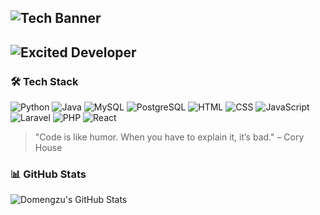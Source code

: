 ## ![Tech Banner](https://via.placeholder.com/1200x400.png?text=Code%2C+Build%2C+Innovate!)

<!--I am Domenick Mahusay(he/his/him) a BSIT student, currently focusing on mastering the basics and fundamentals of programming.-->
<!--![Coding Cat GIF](https://media.giphy.com/media/JIX9t2j0ZTN9S/giphy.gif)-->
<!--![Coding GIF](https://media.giphy.com/media/qgQUggAC3Pfv687qPC/giphy.gif)-->
## ![Excited Developer](https://media.giphy.com/media/3o7aD2saalBwwftBIY/giphy.gif)
<!--
- 🪶 I am currently exploring all of the things I haven't been done yet.
  
 ### 🌱 Learning Journey
Currently diving into:
- 🧠 Web Development
- 📱 Mobile App Development with Flutter
-->
### 🛠 Tech Stack
![Python](https://img.shields.io/badge/Python-3776AB?style=for-the-badge&logo=python&logoColor=white)
![Java](https://img.shields.io/badge/Java-007396?style=for-the-badge&logo=java&logoColor=white)
![MySQL](https://img.shields.io/badge/MySQL-4479A1?style=for-the-badge&logo=mysql&logoColor=white)
![PostgreSQL](https://img.shields.io/badge/PostgreSQL-336791?style=for-the-badge&logo=postgresql&logoColor=white)
![HTML](https://img.shields.io/badge/HTML5-E34F26?style=for-the-badge&logo=html5&logoColor=white)
![CSS](https://img.shields.io/badge/CSS3-1572B6?style=for-the-badge&logo=css3&logoColor=white)
![JavaScript](https://img.shields.io/badge/JavaScript-F7DF1E?style=for-the-badge&logo=javascript&logoColor=black)
![Laravel](https://img.shields.io/badge/Laravel-FF2D20?style=for-the-badge&logo=laravel&logoColor=white)
![PHP](https://img.shields.io/badge/PHP-777BB4?style=for-the-badge&logo=php&logoColor=white)
![React](https://img.shields.io/badge/React-61DAFB?style=for-the-badge&logo=react&logoColor=black)

> "Code is like humor. When you have to explain it, it’s bad." – Cory House

### 📊 GitHub Stats
![Domengzu's GitHub Stats](https://github-readme-stats.vercel.app/api?username=domengzu&show_icons=true&theme=dracula)

